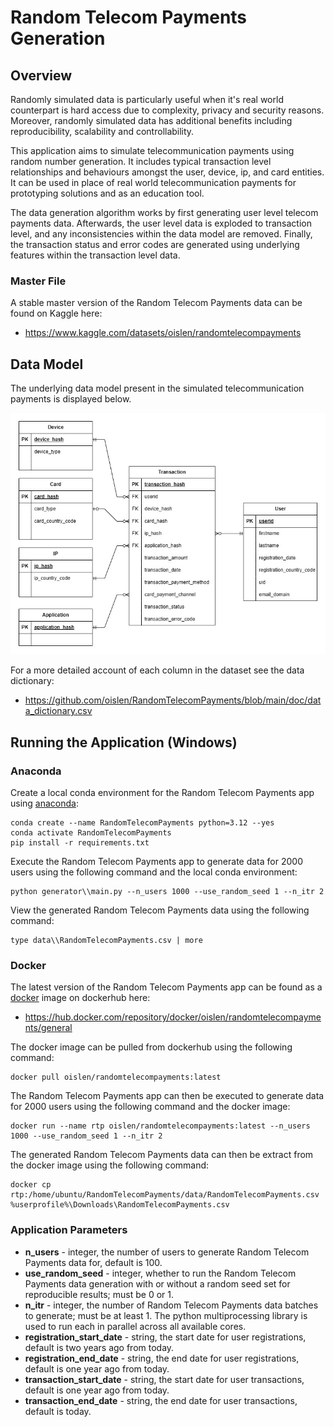 # Random Telecom Payments Generation

## Overview

Randomly simulated data is particularly useful when it's real world counterpart is hard access due to complexity, privacy and security reasons. Moreover, randomly simulated data has additional benefits including reproducibility, scalability and controllability. 

This application aims to simulate telecommunication payments using random number generation. It includes typical transaction level relationships and behaviours amongst the user, device, ip, and card entities. It can be used in place of real world telecommunication payments for prototyping solutions and as an education tool. 

The data generation algorithm works by first generating user level telecom payments data. Afterwards, the user level data is exploded to transaction level, and any inconsistencies within the data model are removed. Finally, the transaction status and error codes are generated using underlying features within the transaction level data.

### Master File

A stable master version of the Random Telecom Payments data can be found on Kaggle here:

* https://www.kaggle.com/datasets/oislen/randomtelecompayments

## Data Model

The underlying data model present in the simulated telecommunication payments is displayed below. 

![Entity Relationship Diagram](doc/entity_relationship_diagram.jpg)

For a more detailed account of each column in the dataset see the data dictionary:

* https://github.com/oislen/RandomTelecomPayments/blob/main/doc/data_dictionary.csv

## Running the Application (Windows)

### Anaconda

Create a local conda environment for the Random Telecom Payments app using [anaconda](https://www.anaconda.com/):

```
conda create --name RandomTelecomPayments python=3.12 --yes
conda activate RandomTelecomPayments
pip install -r requirements.txt
```

Execute the Random Telecom Payments app to generate data for 2000 users using the following command and the local conda environment:

```
python generator\\main.py --n_users 1000 --use_random_seed 1 --n_itr 2
```

View the generated Random Telecom Payments data using the following command:

```
type data\\RandomTelecomPayments.csv | more
```

### Docker

The latest version of the Random Telecom Payments app can be found as a [docker](https://www.docker.com/) image on dockerhub here:

* https://hub.docker.com/repository/docker/oislen/randomtelecompayments/general

The docker image can be pulled from dockerhub using the following command:

```
docker pull oislen/randomtelecompayments:latest
```

The Random Telecom Payments app can then be executed to generate data for 2000 users using the following command and the docker image:

```
docker run --name rtp oislen/randomtelecompayments:latest --n_users 1000 --use_random_seed 1 --n_itr 2
```

The generated Random Telecom Payments data can then be extract from the docker image using the following command:

```
docker cp rtp:/home/ubuntu/RandomTelecomPayments/data/RandomTelecomPayments.csv %userprofile%\Downloads\RandomTelecomPayments.csv
```

### Application Parameters

* **n_users** - integer, the number of users to generate Random Telecom Payments data for, default is 100.
* **use_random_seed** - integer, whether to run the Random Telecom Payments data generation with or without a random seed set for reproducible results; must be 0 or 1.
* **n_itr** - integer, the number of Random Telecom Payments data batches to generate; must be at least 1. The python multiprocessing library is used to run each in parallel across all available cores.
* **registration_start_date** - string, the start date for user registrations, default is two years ago from today.
* **registration_end_date** - string, the end date for user registrations, default is one year ago from today.
* **transaction_start_date** - string, the start date for user transactions, default is one year ago from today.
* **transaction_end_date** - string, the end date for user transactions, default is today.
